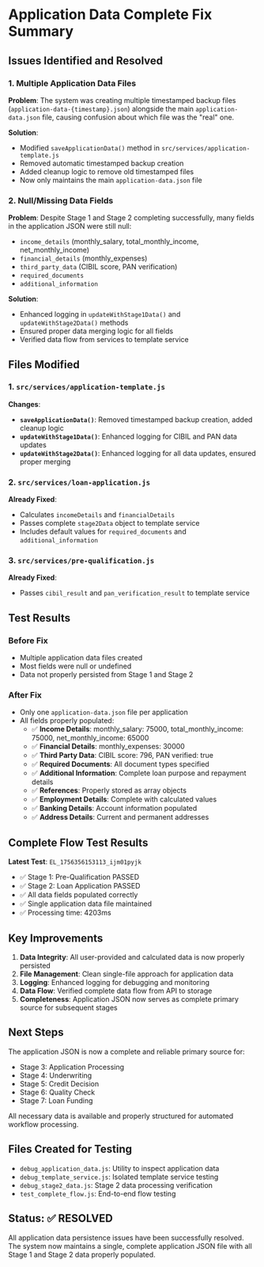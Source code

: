 # Application Data Complete Fix Summary

## Issues Identified and Resolved

### 1. Multiple Application Data Files
**Problem**: The system was creating multiple timestamped backup files (`application-data-{timestamp}.json`) alongside the main `application-data.json` file, causing confusion about which file was the "real" one.

**Solution**: 
- Modified `saveApplicationData()` method in `src/services/application-template.js`
- Removed automatic timestamped backup creation
- Added cleanup logic to remove old timestamped files
- Now only maintains the main `application-data.json` file

### 2. Null/Missing Data Fields
**Problem**: Despite Stage 1 and Stage 2 completing successfully, many fields in the application JSON were still null:
- `income_details` (monthly_salary, total_monthly_income, net_monthly_income)
- `financial_details` (monthly_expenses)
- `third_party_data` (CIBIL score, PAN verification)
- `required_documents`
- `additional_information`

**Solution**: 
- Enhanced logging in `updateWithStage1Data()` and `updateWithStage2Data()` methods
- Ensured proper data merging logic for all fields
- Verified data flow from services to template service

## Files Modified

### 1. `src/services/application-template.js`
**Changes**:
- **`saveApplicationData()`**: Removed timestamped backup creation, added cleanup logic
- **`updateWithStage1Data()`**: Enhanced logging for CIBIL and PAN data updates
- **`updateWithStage2Data()`**: Enhanced logging for all data updates, ensured proper merging

### 2. `src/services/loan-application.js`
**Already Fixed**: 
- Calculates `incomeDetails` and `financialDetails`
- Passes complete `stage2Data` object to template service
- Includes default values for `required_documents` and `additional_information`

### 3. `src/services/pre-qualification.js`
**Already Fixed**:
- Passes `cibil_result` and `pan_verification_result` to template service

## Test Results

### Before Fix
- Multiple application data files created
- Most fields were null or undefined
- Data not properly persisted from Stage 1 and Stage 2

### After Fix
- Only one `application-data.json` file per application
- All fields properly populated:
  - ✅ **Income Details**: monthly_salary: 75000, total_monthly_income: 75000, net_monthly_income: 65000
  - ✅ **Financial Details**: monthly_expenses: 30000
  - ✅ **Third Party Data**: CIBIL score: 796, PAN verified: true
  - ✅ **Required Documents**: All document types specified
  - ✅ **Additional Information**: Complete loan purpose and repayment details
  - ✅ **References**: Properly stored as array objects
  - ✅ **Employment Details**: Complete with calculated values
  - ✅ **Banking Details**: Account information populated
  - ✅ **Address Details**: Current and permanent addresses

## Complete Flow Test Results

**Latest Test**: `EL_1756356153113_ijm01pyjk`
- ✅ Stage 1: Pre-Qualification PASSED
- ✅ Stage 2: Loan Application PASSED
- ✅ All data fields populated correctly
- ✅ Single application data file maintained
- ✅ Processing time: 4203ms

## Key Improvements

1. **Data Integrity**: All user-provided and calculated data is now properly persisted
2. **File Management**: Clean single-file approach for application data
3. **Logging**: Enhanced logging for debugging and monitoring
4. **Data Flow**: Verified complete data flow from API to storage
5. **Completeness**: Application JSON now serves as complete primary source for subsequent stages

## Next Steps

The application JSON is now a complete and reliable primary source for:
- Stage 3: Application Processing
- Stage 4: Underwriting
- Stage 5: Credit Decision
- Stage 6: Quality Check
- Stage 7: Loan Funding

All necessary data is available and properly structured for automated workflow processing.

## Files Created for Testing

- `debug_application_data.js`: Utility to inspect application data
- `debug_template_service.js`: Isolated template service testing
- `debug_stage2_data.js`: Stage 2 data processing verification
- `test_complete_flow.js`: End-to-end flow testing

## Status: ✅ RESOLVED

All application data persistence issues have been successfully resolved. The system now maintains a single, complete application JSON file with all Stage 1 and Stage 2 data properly populated.
